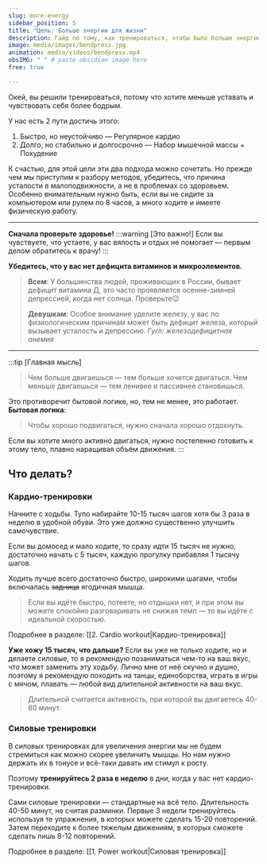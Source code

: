 ```yaml
---
slug: more-energy
sidebar_position: 5
title: "Цель: Больше энергии для жизни"
description: Гайд по тому, как тренироваться, чтобы было больше энергии
image: media/images/bendpress.jpg
animation: media/videos/bendpress.mp4
obsIMG: " " # paste obsidian image here
free: true

---
```


Окей, вы решили тренироваться, потому что хотите меньше уставать и чувствовать себя более бодрым. 

У нас есть 2 пути достичь этого:
1. Быстро, но неустойчиво — Регулярное кардио
2. Долго, но стабильно и долгосрочно — Набор мышечной массы + Похудение

К счастью, для этой цели эти два подхода можно сочетать. Но прежде чем мы приступим к разбору методов, убедитесь, что причина усталости в малоподвижности, а не в проблемах со здоровьем. Особенно внимательным нужно быть, если вы не сидите за компьютером или рулем по 8 часов, а много ходите и имеете физическую работу.

---

**Сначала проверьте здоровье!**
:::warning [Это важно!]
Если вы чувствуете, что устаете, у вас вялость и отдых не помогает — первым делом обратитесь к врачу!
:::

**Убедитесь, что у вас нет дефицита витаминов и микроэлементов.**
> **Всем**:
> У большинства людей, проживающих в России, бывает дефицит витамина Д, это часто проявляется осенне-зимней депрессией, когда нет солнца. Проверьте😉
> 
> **Девушкам**:
> Особое внимание уделите железу, у вас по физиологическим причинам может быть дефицит железа, который вызывает усталость и депрессию.
> *Гугл: железодефицитная анемия*

---

:::tip [Главная мысль]
> Чем больше двигаешься — тем больше хочется двигаться. Чем меньше двигаешься — тем ленивее и пассивнее становишься.

Это противоречит бытовой логике, но, тем не менее, это работает.
**Бытовая логика**: 
> Чтобы хорошо подвигаться, нужно сначала хорошо отдохнуть.

Если вы хотите много активно двигаться, нужно постепенно готовить к этому тело, плавно наращивая объём движения. 
:::

## Что делать?

### **Кардио-тренировки**
   Начните с ходьбы. Тупо набирайте 10-15 тысяч шагов хотя бы 3 раза в неделю в удобной обуви. Это уже должно существенно улучшить самочувствие.
   
   Если вы домосед и мало ходите, то сразу идти 15 тысяч не нужно, достаточно начать с 5 тысяч, каждую прогулку прибавляя 1 тысячу шагов.
   
   Ходить лучше всего достаточно быстро, широкими шагами, чтобы включалась ~~задница~~ ягодичная мышца.
   > Если вы идёте быстро, потеете, но отдышки нет, и при этом вы можете спокойно разговаривать не снижая темп — то вы идёте с идеальной скоростью.
   
   Подробнее в разделе: [[2. Cardio workout|Кардио-тренировка]]
   
   **Уже хожу 15 тысяч, что дальше?**
   Если вы уже не только ходите, но и делаете силовые, то я рекомендую позаниматься чем-то на ваш вкус, что может заменить эту ходьбу. Лично мне от неё скучно и душно, поэтому я рекомендую походить на танцы, единоборства, играть в игры с мячом, плавать — любой вид длительной активности на ваш вкус.
   > Длительной считается активность, при которой вы двигаетесь 40-80 минут. 
   
### **Силовые тренировки**
   В силовых тренировках для увеличения энергии мы не будем стремиться как можно скорее увеличить мышцы. Но нам нужно держать их в тонусе и всё-таки давать им стимул к росту.
   
   Поэтому **тренируйтесь 2 раза в неделю** в дни, когда у вас нет кардио-тренировки.
   
   Сами силовые тренировки — стандартные на всё тело. Длительность 40-50 минут, не считая разминки. Первые 3 недели тренируйтесь используя те упражнения, в которых можете сделать 15-20 повторений. Затем переходите к более тяжелым движениям, в которых сможете сделать лишь 8-12 повторений. 
   
   Подробнее в разделе: [[1. Power workout|Силовая тренировка]]






